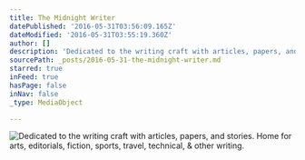 ```yaml
---
title: The Midnight Writer
datePublished: '2016-05-31T03:56:09.165Z'
dateModified: '2016-05-31T03:55:19.360Z'
author: []
description: 'Dedicated to the writing craft with articles, papers, and stories. Home for arts, editorials, fiction, sports, travel, technical, & other writing.'
sourcePath: _posts/2016-05-31-the-midnight-writer.md
starred: true
inFeed: true
hasPage: false
inNav: false
_type: MediaObject

---
```

![Dedicated to the writing craft with articles, papers, and stories. Home for arts, editorials, fiction, sports, travel, technical, & other writing.](https://the-grid-user-content.s3-us-west-2.amazonaws.com/aa7352d9-273e-4dab-b32e-3d7f3231b27f.jpg)